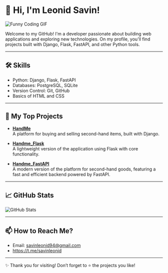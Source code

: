 # 👋 Hi, I'm Leonid Savin!

![Funny Coding GIF](https://media.giphy.com/media/LmNwrBhejkK9EFP504/giphy.gif) 

Welcome to my GitHub! I'm a developer passionate about building web applications and exploring new technologies. On my profile, you'll find projects built with Django, Flask, FastAPI, and other Python tools.

---

## 🛠️ Skills

- Python: Django, Flask, FastAPI
- Databases: PostgreSQL, SQLite
- Version Control: Git, GitHub
- Basics of HTML and CSS

---

## 🌟 My Top Projects

- [**HandMe**](https://github.com/savinleonid/HandMe)  
  A platform for buying and selling second-hand items, built with Django.

- [**Handme_Flask**](https://github.com/savinleonid/Handme_Flask)  
  A lightweight version of the application using Flask with core functionality.

- [**Handme_FastAPI**](https://github.com/savinleonid/Handme_FastAPI)  
  A modern version of the platform for second-hand goods, featuring a fast and efficient backend powered by FastAPI.

---

## 📈 GitHub Stats

![GitHub Stats](https://github-readme-stats.vercel.app/api?username=savinleonid&show_icons=true&theme=radical)

---

## 📫 How to Reach Me?

- Email: [savinleonid94@gmail.com](mailto:savinleonid94@gmail.com)
- https://t.me/savinleonid

---

✨ Thank you for visiting! Don’t forget to ⭐ the projects you like!
